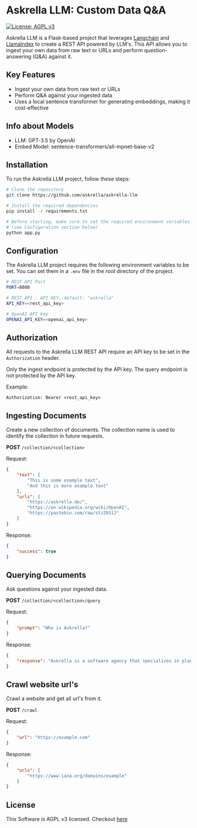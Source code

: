 # Askrella LLM: Custom Data Q&A

[![License: AGPL v3](https://img.shields.io/badge/License-AGPLv3-blue.svg)](https://www.gnu.org/licenses/agpl-3.0)

Askrella LLM is a Flask-based project that leverages [Langchain](https://github.com/hwchase17/langchain) and [LlamaIndex](https://github.com/jerryjliu/llama_index) to create a REST API powered by LLM's. This API allows you to ingest your own data from raw text or URLs and perform question-answering (Q&A) against it.

## Key Features

- Ingest your own data from raw text or URLs
- Perform Q&A against your ingested data
- Uses a local sentence transformer for generating embeddings, making it cost-effective

## Info about Models

- LLM: GPT-3.5 by OpenAI
- Embed Model: sentence-transformers/all-mpnet-base-v2

## Installation

To run the Askrella LLM project, follow these steps:

```bash
# Clone the repository
git clone https://github.com/askrella/askrella-llm

# Install the required dependencies
pip install -r requirements.txt

# Before starting, make sure to set the required environment variables
# (see Configuration section below)
python app.py
```

## Configuration

The Askrella LLM project requires the following environment variables to be set. You can set them in a `.env` file in the root directory of the project.

```bash
# REST API Port
PORT=8080

# REST API - API KEY, default: "askrella"
API_KEY=<rest_api_key>

# OpenAI API key
OPENAI_API_KEY=<openai_api_key>
```

## Authorization

All requests to the Askrella LLM REST API require an API key to be set in the `Authorization` header.

Only the ingest endpoint is protected by the API key. The query endpoint is not protected by the API key.

Example:
```
Authorization: Bearer <rest_api_key>
```

## Ingesting Documents

Create a new collection of documents. The collection name is used to identify the collection in future requests.

**POST** `/collection/<collection>`

Request:

```json
{
    "text": [
        "This is some example text",
        "And this is more example text"
    ],
    "urls": [
        "https://askrella.de/",
        "https://en.wikipedia.org/wiki/OpenAI",
        "https://pastebin.com/raw/stzZ6S1J"
    ]
}
```

Response:

```json
{
    "success": true
}
```

## Querying Documents

Ask questions against your ingested data.

**POST** `/collection/<collection>/query`

Request:

```json
{
    "prompt": "Who is Askrella?"
}
```

Response:

```json
{
    "response": "Askrella is a software agency that specializes in planning and developing cloud projects, offering tailored solutions and captivating web design using React.js, Node.js, Flutter, and Golang. They focus on the leading cloud platform, Amazon AWS, to ensure robust and scalable solutions for their clients. Askrella was founded in December 2022 by Steven Hornbogen, Stanislav Hetzel, and Paul Seebach. Their team of skilled professionals provides comprehensive support throughout the entire project lifecycle, including project planning, wireframe and mockup creation, quality assurance testing, deployment, and ongoing maintenance."
}
```

## Crawl website url's

Crawl a website and get all url's from it.

**POST** `/crawl`

Request:

```json
{
    "url": "https://example.com"
}
```

Response:
```json
{
    "urls": [
        "https://www.iana.org/domains/example"
    ]
}
```

## License
This Software is AGPL v3 licensed. Checkout [here](LICENSE)
